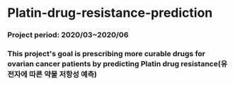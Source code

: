 # Platin-drug-resistance-prediction

### Project period: 2020/03~2020/06
### This project's goal is prescribing more curable drugs for ovarian cancer patients by predicting Platin drug resistance(유전자에 따른 약물 저항성 예측) 

